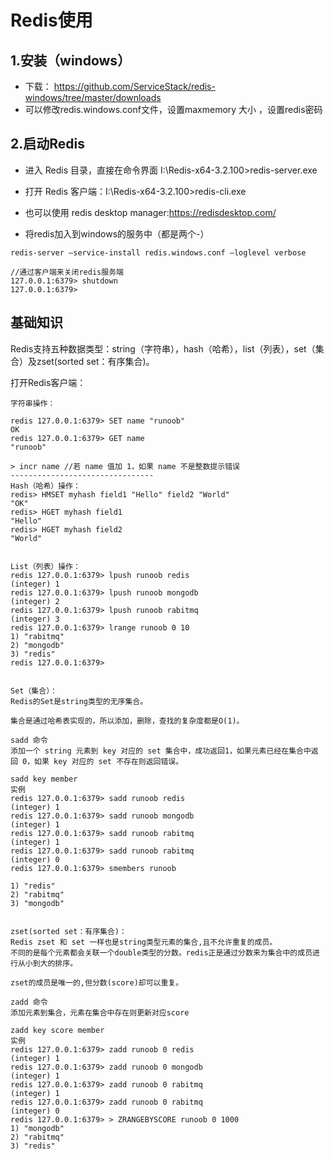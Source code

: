 # Redis使用

## 1.安装（windows）

- 下载： https://github.com/ServiceStack/redis-windows/tree/master/downloads
- 可以修改redis.windows.conf文件，设置maxmemory 大小 ，设置redis密码 

## 2.启动Redis
- 进入 Redis 目录，直接在命令界面 I:\Redis-x64-3.2.100>redis-server.exe

- 打开 Redis 客户端：I:\Redis-x64-3.2.100>redis-cli.exe
- 也可以使用 redis desktop manager:https://redisdesktop.com/
- 将redis加入到windows的服务中（都是两个-）
```
redis-server –service-install redis.windows.conf –loglevel verbose

//通过客户端来关闭redis服务端
127.0.0.1:6379> shutdown 
127.0.0.1:6379>
```

## 基础知识

Redis支持五种数据类型：string（字符串），hash（哈希），list（列表），set（集合）及zset(sorted set：有序集合)。

打开Redis客户端：
```
字符串操作：

redis 127.0.0.1:6379> SET name "runoob"
OK
redis 127.0.0.1:6379> GET name
"runoob"

> incr name //若 name 值加 1，如果 name 不是整数提示错误
--------------------------------
Hash（哈希）操作：
redis> HMSET myhash field1 "Hello" field2 "World"
"OK"
redis> HGET myhash field1
"Hello"
redis> HGET myhash field2
"World"


List（列表）操作：
redis 127.0.0.1:6379> lpush runoob redis
(integer) 1
redis 127.0.0.1:6379> lpush runoob mongodb
(integer) 2
redis 127.0.0.1:6379> lpush runoob rabitmq
(integer) 3
redis 127.0.0.1:6379> lrange runoob 0 10
1) "rabitmq"
2) "mongodb"
3) "redis"
redis 127.0.0.1:6379>


Set（集合）：
Redis的Set是string类型的无序集合。

集合是通过哈希表实现的，所以添加，删除，查找的复杂度都是O(1)。

sadd 命令
添加一个 string 元素到 key 对应的 set 集合中，成功返回1，如果元素已经在集合中返回 0，如果 key 对应的 set 不存在则返回错误。

sadd key member
实例
redis 127.0.0.1:6379> sadd runoob redis
(integer) 1
redis 127.0.0.1:6379> sadd runoob mongodb
(integer) 1
redis 127.0.0.1:6379> sadd runoob rabitmq
(integer) 1
redis 127.0.0.1:6379> sadd runoob rabitmq
(integer) 0
redis 127.0.0.1:6379> smembers runoob

1) "redis"
2) "rabitmq"
3) "mongodb"


zset(sorted set：有序集合)：
Redis zset 和 set 一样也是string类型元素的集合,且不允许重复的成员。
不同的是每个元素都会关联一个double类型的分数。redis正是通过分数来为集合中的成员进行从小到大的排序。

zset的成员是唯一的,但分数(score)却可以重复。

zadd 命令
添加元素到集合，元素在集合中存在则更新对应score

zadd key score member 
实例
redis 127.0.0.1:6379> zadd runoob 0 redis
(integer) 1
redis 127.0.0.1:6379> zadd runoob 0 mongodb
(integer) 1
redis 127.0.0.1:6379> zadd runoob 0 rabitmq
(integer) 1
redis 127.0.0.1:6379> zadd runoob 0 rabitmq
(integer) 0
redis 127.0.0.1:6379> > ZRANGEBYSCORE runoob 0 1000
1) "mongodb"
2) "rabitmq"
3) "redis"
```
